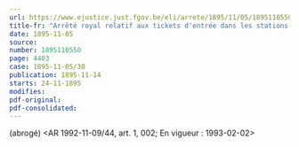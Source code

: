 ```yaml
---
url: https://www.ejustice.just.fgov.be/eli/arrete/1895/11/05/1895110550/justel
title-fr: "Arrêté royal relatif aux tickets d'entrée dans les stations des chemins de fer de l'Etat. Voir modification(s)"
date: 1895-11-05
source:
number: 1895110550
page: 4403
case: 1895-11-05/30
publication: 1895-11-14
starts: 24-11-1895
modifies:
pdf-original:
pdf-consolidated:
---
```


(abrogé) <AR 1992-11-09/44, art. 1, 002;  En vigueur :  1993-02-02>
